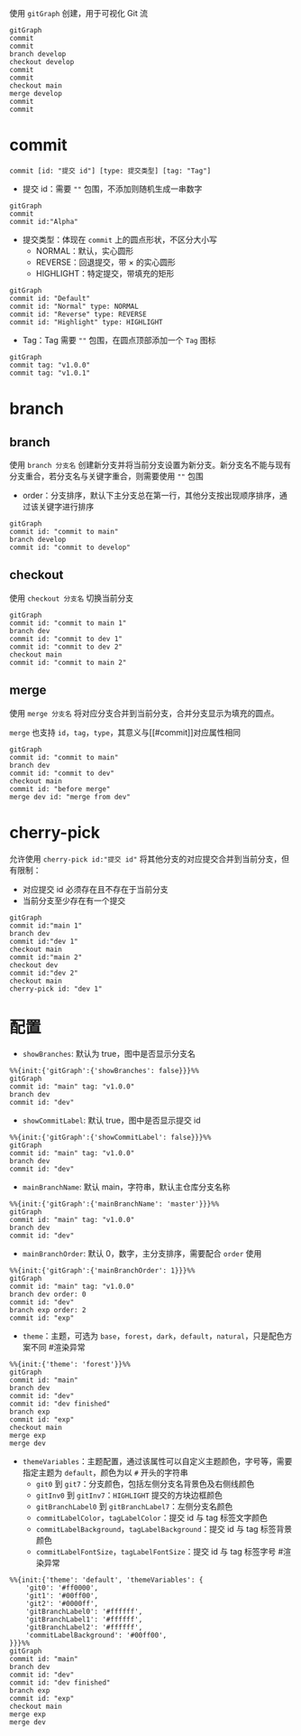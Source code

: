 使用 `gitGraph` 创建，用于可视化 Git 流
```mermaid
gitGraph
commit
commit
branch develop
checkout develop
commit
commit
checkout main
merge develop
commit
commit
```
# commit
`commit [id: "提交 id"] [type: 提交类型] [tag: "Tag"]`
- 提交 id：需要 `""` 包围，不添加则随机生成一串数字
```mermaid
gitGraph
commit
commit id:"Alpha"
```
- 提交类型：体现在 `commit` 上的圆点形状，不区分大小写
	- NORMAL：默认，实心圆形
	- REVERSE：回退提交，带 × 的实心圆形
	- HIGHLIGHT：特定提交，带填充的矩形
```mermaid
gitGraph
commit id: "Default"
commit id: "Normal" type: NORMAL
commit id: "Reverse" type: REVERSE
commit id: "Highlight" type: HIGHLIGHT
```
- Tag：Tag 需要 `""` 包围，在圆点顶部添加一个 `Tag` 图标
```mermaid
gitGraph
commit tag: "v1.0.0"
commit tag: "v1.0.1"
```
# branch

## branch

使用 `branch 分支名` 创建新分支并将当前分支设置为新分支。新分支名不能与现有分支重合，若分支名与关键字重合，则需要使用 `""` 包围
- order：分支排序，默认下主分支总在第一行，其他分支按出现顺序排序，通过该关键字进行排序
```mermaid
gitGraph
commit id: "commit to main"
branch develop
commit id: "commit to develop"
```
## checkout

使用 `checkout 分支名` 切换当前分支
```mermaid
gitGraph
commit id: "commit to main 1"
branch dev
commit id: "commit to dev 1"
commit id: "commit to dev 2"
checkout main
commit id: "commit to main 2"
```
## merge

使用 `merge 分支名` 将对应分支合并到当前分支，合并分支显示为填充的圆点。

`merge` 也支持 `id`，`tag`，`type`，其意义与[[#commit]]对应属性相同
```mermaid
gitGraph
commit id: "commit to main"
branch dev
commit id: "commit to dev"
checkout main
commit id: "before merge"
merge dev id: "merge from dev"
```
# cherry-pick

允许使用 `cherry-pick id:"提交 id"` 将其他分支的对应提交合并到当前分支，但有限制：
- 对应提交 id 必须存在且不存在于当前分支
- 当前分支至少存在有一个提交
```mermaid
gitGraph
commit id:"main 1"
branch dev
commit id:"dev 1"
checkout main
commit id:"main 2"
checkout dev
commit id:"dev 2"
checkout main
cherry-pick id: "dev 1"
```
# 配置

- `showBranches`: 默认为 true，图中是否显示分支名
```mermaid
%%{init:{'gitGraph':{'showBranches': false}}}%%
gitGraph
commit id: "main" tag: "v1.0.0"
branch dev
commit id: "dev"
```
- `showCommitLabel`: 默认 true，图中是否显示提交 id
```mermaid
%%{init:{'gitGraph':{'showCommitLabel': false}}}%%
gitGraph
commit id: "main" tag: "v1.0.0"
branch dev
commit id: "dev"
```
- `mainBranchName`: 默认 main，字符串，默认主仓库分支名称
```mermaid
%%{init:{'gitGraph':{'mainBranchName': 'master'}}}%%
gitGraph
commit id: "main" tag: "v1.0.0"
branch dev
commit id: "dev"
```
- `mainBranchOrder`: 默认 0，数字，主分支排序，需要配合 `order` 使用
```mermaid
%%{init:{'gitGraph':{'mainBranchOrder': 1}}}%%
gitGraph
commit id: "main" tag: "v1.0.0"
branch dev order: 0
commit id: "dev"
branch exp order: 2
commit id: "exp"
```
- `theme`：主题，可选为 `base`，`forest`，`dark`，`default`，`natural`，只是配色方案不同
#渲染异常 
```mermaid
%%{init:{'theme': 'forest'}}%%
gitGraph
commit id: "main"
branch dev
commit id: "dev"
commit id: "dev finished"
branch exp
commit id: "exp"
checkout main
merge exp
merge dev
```
- `themeVariables`：主题配置，通过该属性可以自定义主题颜色，字号等，需要指定主题为 `default`，颜色为以 `#` 开头的字符串
	- `git0` 到 `git7`：分支颜色，包括左侧分支名背景色及右侧线颜色
	- `gitInv0` 到 `gitInv7`：`HIGHLIGHT` 提交的方块边框颜色
	- `gitBranchLabel0` 到 `gitBranchLabel7`：左侧分支名颜色
	- `commitLabelColor`，`tagLabelColor`：提交 id 与 tag 标签文字颜色
	- `commitLabelBackground`，`tagLabelBackground`：提交 id 与 tag 标签背景颜色
	- `commitLabelFontSize`，`tagLabelFontSize`：提交 id 与 tag 标签字号
#渲染异常 
```mermaid
%%{init:{'theme': 'default', 'themeVariables': {
    'git0': '#ff0000',
    'git1': '#00ff00',
    'git2': '#0000ff',
    'gitBranchLabel0': '#ffffff',
    'gitBranchLabel1': '#ffffff',
    'gitBranchLabel2': '#ffffff',
    'commitLabelBackground': '#00ff00',
}}}%%
gitGraph
commit id: "main"
branch dev
commit id: "dev"
commit id: "dev finished"
branch exp
commit id: "exp"
checkout main
merge exp
merge dev
```
